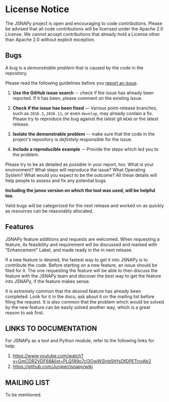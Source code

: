 License Notice
==============

The JSNAPy project is open and encouraging to code contributions. Please be
advised that all code contributions will be licensed under the Apache 2.0
License. We cannot accept contributions that already hold a License other
than Apache 2.0 without explicit exception.

Bugs
----

A bug is a *demonstrable problem* that is caused by the code in the repository.

Please read the following guidelines before you 
[report an issue](https://github.com/Juniper/jsnapy/issues).

1. **Use the GitHub issue search** -- check if the issue has
   already been reported. If it has been, please comment on the existing issue.

2. **Check if the issue has been fixed** — Various point-release branches, such
   as ``2016.3``, ``2016.11``, or even ``develop``, may already contain
   a fix. Please try to reproduce the bug against the latest git ``HEAD`` or
   the latest release.

3. **Isolate the demonstrable problem** -- make sure that the
   code in the project's repository is *definitely* responsible for the issue.

4. **Include a reproducible example** -- Provide the steps which
   led you to the problem.

Please try to be as detailed as possible in your report, too. What is your
environment? What steps will reproduce the issue? What Operating System? What
would you expect to be the outcome? All these details will help people to
assess and fix any potential bugs.

**Including the junos version on which the tool was used, will be helpful too.**

Valid bugs will be categorized for the next release and worked on as quickly
as resources can be reasonably allocated.


Features
--------

JSNAPy feature additions and requests are
welcomed. When requesting a feature, its feasibility and requirement will be discussed and
marked with "Enhancement" Label, and made ready in the in next release.

If a new feature is desired, the fastest way to get it into JSNAPy is to
contribute the code. Before starting on a new feature, an issue should be filed
for it. The one requesting the feature will be able to then discuss the feature
with the JSNAPy team and discover the best way to get the feature into JSNAPy,
if the feature makes sense.

It is extremely common that the desired feature has already been completed.
Look for it in the docs, ask about it on the mailing list
before filing the request. It is also common that the problem which would be
solved by the new feature can be easily solved another way, which is a great
reason to ask first.

LINKS TO DOCUMENTATION
-------------------------------

For JSNAPy as a tool and Python module, refer to the following links for help:
1. https://www.youtube.com/watch?v=GmCDR2VDF68&list=PLQ189o7cl3OwWSInb5hYsDfDPETrroAb2
2. https://github.com/Juniper/jsnapy/wiki

MAILING LIST
------------

To be mentioned.


